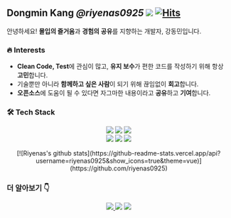 ## Dongmin Kang ***@riyenas0925*** ![](https://komarev.com/ghpvc/?username=riyenas0925&label=Profile+views) [![Hits](https://hits.seeyoufarm.com/api/count/incr/badge.svg?url=https%3A%2F%2Fgithub.com%2Friyenas0925)](https://hits.seeyoufarm.com)

안녕하세요! **몰입의 즐거움**과 **경험의 공유**를 지향하는 개발자, 강동민입니다.


### 🔥 Interests
- **Clean Code, Test**에 관심이 많고, **유지 보수**가 편한 코드를 작성하기 위해 항상 **고민**합니다.
- 기술뿐만 아니라 **함께하고 싶은 사람**이 되기 위해 끊임없이 **회고**합니다.
- **오픈소스**에 도움이 될 수 있다면 자그마한 내용이라고 **공유**하고 **기여**합니다.

### 🛠 Tech Stack
<p align="center">
 <a><img src="https://img.shields.io/badge/Java-007396?style=flat-square&logo=Java&logoColor=white"/></a>
 <a><img src="https://img.shields.io/badge/SpringBoot-6DB33F?style=flat-square&logo=Spring&logoColor=white"/></a>
 <a><img src="https://img.shields.io/badge/MySQL-4479A1?style=flat-square&logo=mysql&logoColor=white"/></a>
 </br>
 <a><img src="https://img.shields.io/badge/Amazon_AWS-232F3E?style=flat-square&logo=amazon-aws&logoColor=white"/></a>
 <a><img src="https://img.shields.io/badge/Jenkins-D24939?style=flat-square&logo=Jenkins&logoColor=white"/></a>
 <a><img src="https://img.shields.io/badge/githubactions-%232671E5.svg?style=flat-square&logo=githubactions&logoColor=white"/></a>
</p>

<div align="center">  
 [![Riyenas's github stats](https://github-readme-stats.vercel.app/api?username=riyenas0925&show_icons=true&theme=vue)](https://github.com/riyenas0925)
</div>

### 더 알아보기 👇

<p align="center">
 <a href="https://blog.riyenas.dev/">
   <img src="https://img.shields.io/badge/Tech_Blog-blue?style=flat-square&logoColor=white"/>
 </a>
 <a>
   <img src="https://img.shields.io/badge/Resume-orange?style=flat-square&logoColor=white"/>
 </a>
 <a>
   <img src="https://img.shields.io/badge/Portfolio-yellowgreen?style=flat-square&logoColor=white"/>
 </a>
</p>
